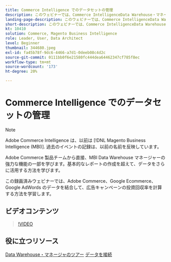 ```yaml
---
title: Commerce Intelligence でのデータセットの管理
description: このウェビナーでは、Commerce IntelligenceData Warehouse・マネージャの強力な機能のいくつかをご覧いただけます。
landing-page-description: このウェビナーでは、Commerce IntelligenceData Warehouse・マネージャの強力な機能のいくつかをご覧いただけます。
short-description: このウェビナーでは、Commerce IntelligenceData Warehouse・マネージャの強力な機能のいくつかをご覧いただけます。
kt: 10410
solution: Commerce, Magento Business Intelligence
role: Leader, User, Data Architect
level: Beginner
thumbnail: 344680.jpeg
exl-id: fa45b78f-9dc6-4466-a7d1-0deeb08c4d2c
source-git-commit: 0111bb0f6e21580fc444dea64462347cf785f8ec
workflow-type: tm+mt
source-wordcount: '173'
ht-degree: 20%

---
```


# Commerce Intelligence でのデータセットの管理

>[!NOTE]
>
>Adobe Commerce Intelligence は、以前は [!DNL Magento Business Intelligence (MBI)]. 過去のイベントの記録は、以前の名前を反映しています。

Adobe Commerce 製品チームから直接、MBI Data Warehouse マネージャーの強力な機能の一部を学びます。基本的なレポートの作成を超えて、データをさらに活用する方法を学びます。

この録画済みウェビナーでは、Adobe Commerce、Google Ecommerce、Google AdWords のデータを結合して、広告キャンペーンの投資回収率を計算する方法を学習します。

## ビデオコンテンツ

>[!VIDEO](https://video.tv.adobe.com/v/344680?quality=12&learn=on)

## 役に立つリソース

[Data Warehouse・マネージャのツアー](https://experienceleague.adobe.com/docs/commerce-business-intelligence/mbi/analyze/warehouse-manager/tour-dwm.html)
[データを接続](https://experienceleague.adobe.com/docs/commerce-business-intelligence/mbi/analyze/connecting/connecting-data.html)
